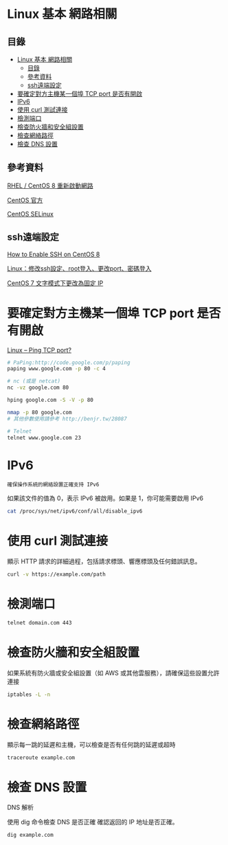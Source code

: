 # Linux 基本 網路相關

## 目錄

- [Linux 基本 網路相關](#linux-基本-網路相關)
  - [目錄](#目錄)
  - [參考資料](#參考資料)
  - [ssh遠端設定](#ssh遠端設定)
- [要確定對方主機某一個埠 TCP port 是否有開啟](#要確定對方主機某一個埠-tcp-port-是否有開啟)
- [IPv6](#ipv6)
- [使用 curl 測試連接](#使用-curl-測試連接)
- [檢測端口](#檢測端口)
- [檢查防火牆和安全組設置](#檢查防火牆和安全組設置)
- [檢查網絡路徑](#檢查網絡路徑)
- [檢查 DNS 設置](#檢查-dns-設置)

## 參考資料

[RHEL / CentOS 8 重新啟動網路](https://www.opencli.com/linux/rhel-centos8-restart-network)

[CentOS 官方](https://wiki.centos.org/FrontPage)

[CentOS SELinux](https://wiki.centos.org/HowTos/SELinux)

## ssh遠端設定

[How to Enable SSH on CentOS 8](https://linuxhint.com/enable_ssh_centos8/)

[Linux：修改ssh設定、root登入、更改port、密碼登入](https://www.ewdna.com/2012/05/linuxsshrootport.html)

[CentOS 7 文字模式下更改為固定 IP](https://ithelp.ithome.com.tw/articles/10214435)

# 要確定對方主機某一個埠 TCP port 是否有開啟

[Linux – Ping TCP port?](http://benjr.tw/91897)

```bash
# PaPing:http://code.google.com/p/paping
paping www.google.com -p 80 -c 4

# nc (或是 netcat)
nc -vz google.com 80

hping google.com -S -V -p 80

nmap -p 80 google.com
# 其他參數使用請參考 http://benjr.tw/28087

# Telnet
telnet www.google.com 23
```

# IPv6

`確保操作系統的網絡設置正確支持 IPv6`

如果該文件的值為 0，表示 IPv6 被啟用。如果是 1，你可能需要啟用 IPv6

```bash
cat /proc/sys/net/ipv6/conf/all/disable_ipv6
```

# 使用 curl 測試連接

顯示 HTTP 請求的詳細過程，包括請求標頭、響應標頭及任何錯誤訊息。

```sh
curl -v https://example.com/path
```

# 檢測端口

```sh
telnet domain.com 443
```

# 檢查防火牆和安全組設置

如果系統有防火牆或安全組設置（如 AWS 或其他雲服務），請確保這些設置允許連接

```sh
iptables -L -n
```

# 檢查網絡路徑

顯示每一跳的延遲和主機，可以檢查是否有任何跳的延遲或超時

```sh
traceroute example.com
```

# 檢查 DNS 設置

DNS 解析

使用 dig 命令檢查 DNS 是否正確 確認返回的 IP 地址是否正確。

```sh
dig example.com
```